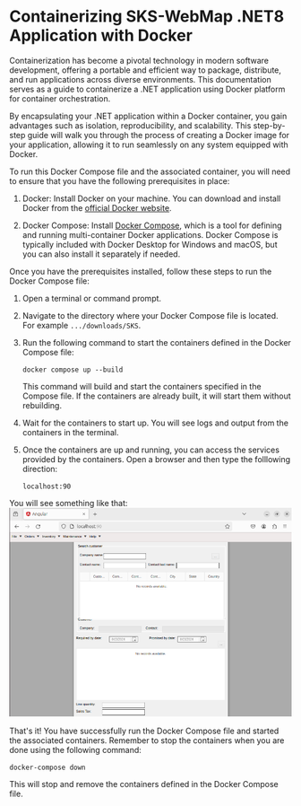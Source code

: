 # Containerizing SKS-WebMap .NET8 Application with Docker

Containerization has become a pivotal technology in modern software development, offering a portable and efficient way to package, distribute, and run applications across diverse environments. This documentation serves as a guide to containerize a .NET application using Docker platform for container orchestration.

By encapsulating your .NET application within a Docker container, you gain advantages such as isolation, reproducibility, and scalability. This step-by-step guide will walk you through the process of creating a Docker image for your application, allowing it to run seamlessly on any system equipped with Docker.

To run this Docker Compose file and the associated container, you will need to ensure that you have the following prerequisites in place:

1. Docker: Install Docker on your machine. You can download and install Docker from the [official Docker website](https://docs.docker.com/engine/install/).

2. Docker Compose: Install [Docker Compose](https://docs.docker.com/compose/), which is a tool for defining and running multi-container Docker applications. Docker Compose is typically included with Docker Desktop for Windows and macOS, but you can also install it separately if needed.

Once you have the prerequisites installed, follow these steps to run the Docker Compose file:

1. Open a terminal or command prompt.

2. Navigate to the directory where your Docker Compose file is located. For example `.../downloads/SKS`.

3. Run the following command to start the containers defined in the Docker Compose file:

    ```
    docker compose up --build
    ```

    This command will build and start the containers specified in the Compose file. If the containers are already built, it will start them without rebuilding.

4. Wait for the containers to start up. You will see logs and output from the containers in the terminal.

5. Once the containers are up and running, you can access the services provided by the containers. Open a browser and then type the folllowing direction:

    ```
    localhost:90
    ```
You will see something like that:
    ![SKS running on localhost](https://raw.githubusercontent.com/MobilizeNet/SKS_Containerized/master/SKS/images/sks-image.png)

That's it! You have successfully run the Docker Compose file and started the associated containers. Remember to stop the containers when you are done using the following command:

```
docker-compose down
```

This will stop and remove the containers defined in the Docker Compose file.